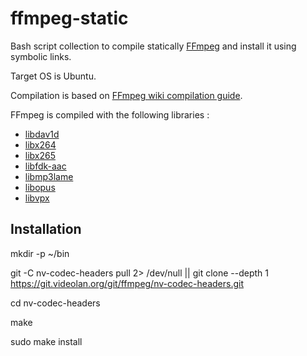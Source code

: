 # ffmpeg-static

Bash script collection to compile statically [FFmpeg](https://ffmpeg.org/) and install it using symbolic links.

Target OS is Ubuntu.

Compilation is based on [FFmpeg wiki compilation guide](https://trac.ffmpeg.org/wiki/CompilationGuide/Ubuntu).

FFmpeg is compiled with the following libraries :

* [libdav1d](https://code.videolan.org/videolan/dav1d)
* [libx264](https://code.videolan.org/videolan/x264)
* [libx265](https://bitbucket.org/multicoreware/x265/wiki/Home)
* [libfdk-aac](https://github.com/mstorsjo/fdk-aac)
* [libmp3lame](http://lame.sourceforge.net)
* [libopus](http://www.opus-codec.org/downloads/)
* [libvpx](https://github.com/webmproject/libvpx/)

## Installation

mkdir -p ~/bin

git -C nv-codec-headers pull 2> /dev/null || git clone --depth 1 https://git.videolan.org/git/ffmpeg/nv-codec-headers.git

cd nv-codec-headers

make

sudo make install
